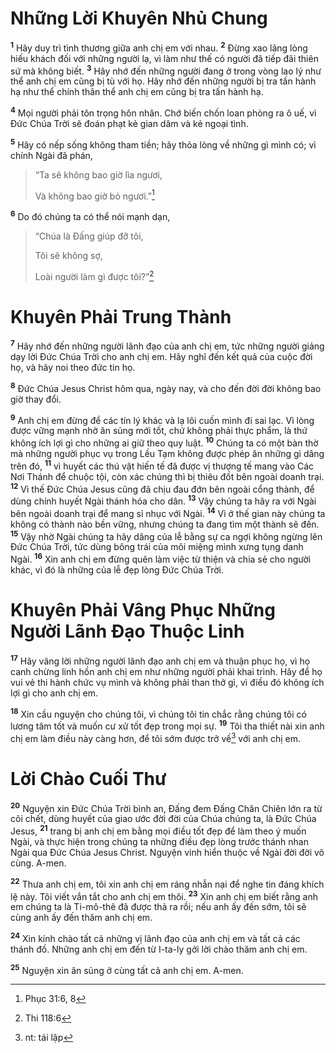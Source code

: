 # Những Lời Khuyên Nhủ Chung

<sup><b>1</b></sup> Hãy duy trì tình thương giữa anh chị em với nhau. <sup><b>2</b></sup> Ðừng xao lãng lòng hiếu khách đối với những người lạ, vì làm như thế có người đã tiếp đãi thiên sứ mà không biết. <sup><b>3</b></sup> Hãy nhớ đến những người đang ở trong vòng lao lý như thể anh chị em cũng bị tù với họ. Hãy nhớ đến những người bị tra tấn hành hạ như thể chính thân thể anh chị em cũng bị tra tấn hành hạ.

<sup><b>4</b></sup> Mọi người phải tôn trọng hôn nhân. Chớ biến chốn loan phòng ra ô uế, vì Ðức Chúa Trời sẽ đoán phạt kẻ gian dâm và kẻ ngoại tình.

<sup><b>5</b></sup> Hãy có nếp sống không tham tiền; hãy thỏa lòng về những gì mình có; vì chính Ngài đã phán,

> “Ta sẽ không bao giờ lìa ngươi,
>
> Và không bao giờ bỏ ngươi.”[^1@-43fe8e89-61b1-444d-9b5f-8d1a8c99ac5c]

<sup><b>6</b></sup> Do đó chúng ta có thể nói mạnh dạn,

> “Chúa là Ðấng giúp đỡ tôi,
>
> Tôi sẽ không sợ,
>
> Loài người làm gì được tôi?”[^2@-43fe8e89-61b1-444d-9b5f-8d1a8c99ac5c]

# Khuyên Phải Trung Thành

<sup><b>7</b></sup> Hãy nhớ đến những người lãnh đạo của anh chị em, tức những người giảng dạy lời Ðức Chúa Trời cho anh chị em. Hãy nghĩ đến kết quả của cuộc đời họ, và hãy noi theo đức tin họ.

<sup><b>8</b></sup> Ðức Chúa Jesus Christ hôm qua, ngày nay, và cho đến đời đời không bao giờ thay đổi.

<sup><b>9</b></sup> Anh chị em đừng để các tín lý khác và lạ lôi cuốn mình đi sai lạc. Vì lòng được vững mạnh nhờ ân sủng mới tốt, chứ không phải thực phẩm, là thứ không ích lợi gì cho những ai giữ theo quy luật. <sup><b>10</b></sup> Chúng ta có một bàn thờ mà những người phục vụ trong Lều Tạm không được phép ăn những gì dâng trên đó, <sup><b>11</b></sup> vì huyết các thú vật hiến tế đã được vị thượng tế mang vào Các Nơi Thánh để chuộc tội, còn xác chúng thì bị thiêu đốt bên ngoài doanh trại. <sup><b>12</b></sup> Vì thế Ðức Chúa Jesus cũng đã chịu đau đớn bên ngoài cổng thành, để dùng chính huyết Ngài thánh hóa cho dân. <sup><b>13</b></sup> Vậy chúng ta hãy ra với Ngài bên ngoài doanh trại để mang sỉ nhục với Ngài. <sup><b>14</b></sup> Vì ở thế gian này chúng ta không có thành nào bền vững, nhưng chúng ta đang tìm một thành sẽ đến. <sup><b>15</b></sup> Vậy nhờ Ngài chúng ta hãy dâng của lễ bằng sự ca ngợi không ngừng lên Ðức Chúa Trời, tức dùng bông trái của môi miệng mình xưng tụng danh Ngài. <sup><b>16</b></sup> Xin anh chị em đừng quên làm việc từ thiện và chia sẻ cho người khác, vì đó là những của lễ đẹp lòng Ðức Chúa Trời.

# Khuyên Phải Vâng Phục Những Người Lãnh Ðạo Thuộc Linh

<sup><b>17</b></sup> Hãy vâng lời những người lãnh đạo anh chị em và thuận phục họ, vì họ canh chừng linh hồn anh chị em như những người phải khai trình. Hãy để họ vui vẻ thi hành chức vụ mình và không phải than thở gì, vì điều đó không ích lợi gì cho anh chị em.

<sup><b>18</b></sup> Xin cầu nguyện cho chúng tôi, vì chúng tôi tin chắc rằng chúng tôi có lương tâm tốt và muốn cư xử tốt đẹp trong mọi sự. <sup><b>19</b></sup> Tôi tha thiết nài xin anh chị em làm điều này càng hơn, để tôi sớm được trở về[^1-43fe8e89-61b1-444d-9b5f-8d1a8c99ac5c] với anh chị em.

# Lời Chào Cuối Thư

<sup><b>20</b></sup> Nguyện xin Ðức Chúa Trời bình an, Ðấng đem Ðấng Chăn Chiên lớn ra từ cõi chết, dùng huyết của giao ước đời đời của Chúa chúng ta, là Ðức Chúa Jesus, <sup><b>21</b></sup> trang bị anh chị em bằng mọi điều tốt đẹp để làm theo ý muốn Ngài, và thực hiện trong chúng ta những điều đẹp lòng trước thánh nhan Ngài qua Ðức Chúa Jesus Christ. Nguyện vinh hiển thuộc về Ngài đời đời vô cùng. A-men.

<sup><b>22</b></sup> Thưa anh chị em, tôi xin anh chị em ráng nhẫn nại để nghe tin đáng khích lệ này. Tôi viết vắn tắt cho anh chị em thôi. <sup><b>23</b></sup> Xin anh chị em biết rằng anh em chúng ta là Ti-mô-thê đã được thả ra rồi; nếu anh ấy đến sớm, tôi sẽ cùng anh ấy đến thăm anh chị em.

<sup><b>24</b></sup> Xin kính chào tất cả những vị lãnh đạo của anh chị em và tất cả các thánh đồ. Những anh chị em đến từ I-ta-ly gởi lời chào thăm anh chị em.

<sup><b>25</b></sup> Nguyện xin ân sủng ở cùng tất cả anh chị em. A-men.

[^1-43fe8e89-61b1-444d-9b5f-8d1a8c99ac5c]: nt: tái lập

[^1@-43fe8e89-61b1-444d-9b5f-8d1a8c99ac5c]: Phục 31:6, 8

[^2@-43fe8e89-61b1-444d-9b5f-8d1a8c99ac5c]: Thi 118:6
